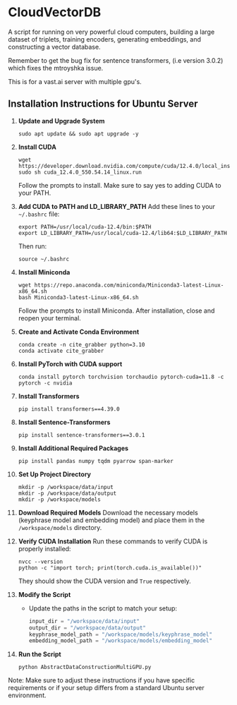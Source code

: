 # CloudVectorDB

A script for running on very powerful cloud computers,
building a large dataset of triplets,
training encoders, generating embeddings,
and constructing a vector database.

Remember to get the bug fix for sentence transformers, (i.e version 3.0.2) which fixes the mtroyshka issue.

This is for a vast.ai server with multiple gpu's.  

## Installation Instructions for Ubuntu Server

1. **Update and Upgrade System**
   ```
   sudo apt update && sudo apt upgrade -y
   ```

2. **Install CUDA**
   ```
   wget https://developer.download.nvidia.com/compute/cuda/12.4.0/local_installers/cuda_12.4.0_550.54.14_linux.run
   sudo sh cuda_12.4.0_550.54.14_linux.run
   ```
   Follow the prompts to install. Make sure to say yes to adding CUDA to your PATH.

3. **Add CUDA to PATH and LD_LIBRARY_PATH**
   Add these lines to your `~/.bashrc` file:
   ```
   export PATH=/usr/local/cuda-12.4/bin:$PATH
   export LD_LIBRARY_PATH=/usr/local/cuda-12.4/lib64:$LD_LIBRARY_PATH
   ```
   Then run:
   ```
   source ~/.bashrc
   ```

4. **Install Miniconda**
   ```
   wget https://repo.anaconda.com/miniconda/Miniconda3-latest-Linux-x86_64.sh
   bash Miniconda3-latest-Linux-x86_64.sh
   ```
   Follow the prompts to install Miniconda. After installation, close and reopen your terminal.

5. **Create and Activate Conda Environment**
   ```
   conda create -n cite_grabber python=3.10
   conda activate cite_grabber
   ```

6. **Install PyTorch with CUDA support**
   ```
   conda install pytorch torchvision torchaudio pytorch-cuda=11.8 -c pytorch -c nvidia
   ```

7. **Install Transformers**
   ```
   pip install transformers==4.39.0
   ```

8. **Install Sentence-Transformers**
   ```
   pip install sentence-transformers==3.0.1
   ```

9. **Install Additional Required Packages**
   ```
   pip install pandas numpy tqdm pyarrow span-marker
   ```

10. **Set Up Project Directory**
    ```
    mkdir -p /workspace/data/input
    mkdir -p /workspace/data/output
    mkdir -p /workspace/models
    ```

11. **Download Required Models**
    Download the necessary models (keyphrase model and embedding model) and place them in the `/workspace/models` directory.

12. **Verify CUDA Installation**
    Run these commands to verify CUDA is properly installed:
    ```
    nvcc --version
    python -c "import torch; print(torch.cuda.is_available())"
    ```
    They should show the CUDA version and `True` respectively.

13. **Modify the Script**
    - Update the paths in the script to match your setup:
      ```python
      input_dir = "/workspace/data/input"
      output_dir = "/workspace/data/output"
      keyphrase_model_path = "/workspace/models/keyphrase_model"
      embedding_model_path = "/workspace/models/embedding_model"
      ```

14. **Run the Script**
    ```
    python AbstractDataConstructionMultiGPU.py
    ```

Note: Make sure to adjust these instructions if you have specific requirements or if your setup differs from a standard Ubuntu server environment.